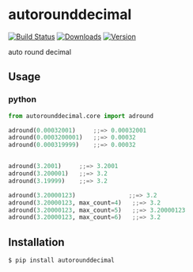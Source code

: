 # autorounddecimal

[![Build Status](https://img.shields.io/travis/niitsuma/autorounddecimal/master.svg?style=flat-square)](https://travis-ci.org/niitsuma/autorounddecimal)
[![Downloads](https://pepy.tech/badge/hymiscniitsuma)](https://pepy.tech/project/autorounddecimal)
[![Version](https://img.shields.io/pypi/v/hymiscniitsuma.svg?style=flat-square)](https://pypi.python.org/pypi/autorounddecimal)

auto round decimal

## Usage

### python

```python
from autorounddecimal.core import adround

adround(0.00032001)     ;;=> 0.00032001
adround(0.0003200001)   ;;=> 0.00032
adround(0.000319999)    ;;=> 0.00032


adround(3.2001)     ;;=> 3.2001
adround(3.200001)   ;;=> 3.2
adround(3.19999)    ;;=> 3.2

adround(3.20000123)               ;;=> 3.2
adround(3.20000123, max_count=4)   ;;=> 3.2
adround(3.20000123, max_count=5)   ;;=> 3.20000123
adround(3.20000123, max_count=6)   ;;=> 3.2

```

## Installation

```shell
$ pip install autorounddecimal
```


